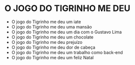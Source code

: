 # O JOGO DO TIGRINHO ME DEU

- O jogo do Tigrinho me deu um iate
- O jogo do Tigrinho me deu uma mansão
- O jogo do Tigrinho me deu um dia com o Gustavo Lima
- O jogo do Tigrinho me deu um chocolate
- O jogo do Tigrinho me deu prejuízo
- O jogo do Tigrinho me deu dor de cabeça
- O jogo do Tigrinho me deu um trabalho como back-end
- O jogo do Tigrinho me deu um feliz Natal

